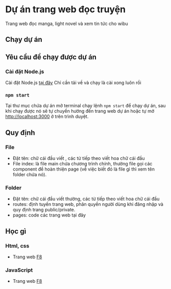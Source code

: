 # Dự án trang web đọc truyện

Trang web đọc manga, light novel và xem tin tức cho wibu

## Chạy dự án

## Yêu cầu để chạy được dự án

### Cài đặt Node.js
Cài đặt Node.js [tại đây](https://nodejs.org/en)
Chỉ cần tải về và chạy là cài xong luôn rồi

### `npm start`
Tại thư mục chứa dự án mở terminal chạy lệnh `npm start` để chạy dự án, sau khi chạy được nó sẽ tự chuyển hướng đến trang web dự án hoặc tự mở [http://localhost:3000](http://localhost:3000) ở trên trình duyệt.

## Quy định

### File
- Đặt tên: chữ cái đầu viết , các từ tiếp theo viết hoa chữ cái đầu
- File index: là file main chứa chương trình chính, thường file gọi các component để hoàn thiện page (về việc biết đó là file gì thì xem tên folder chứa nó).

### Folder
- Đặt tên: chữ cái đầu viết thường, các từ tiếp theo viết hoa chữ cái đầu
- routes: định tuyến trang web, phân quyền người dùng khi đăng nhập và quy định trang public/private.
- pages: code các trang web tại đây

## Học gì

### Html, css
- Trang web [F8](https://fullstack.edu.vn/courses/html-css)

### JavaScript
- Trang web [F8](https://fullstack.edu.vn/courses/javascript-co-ban)
